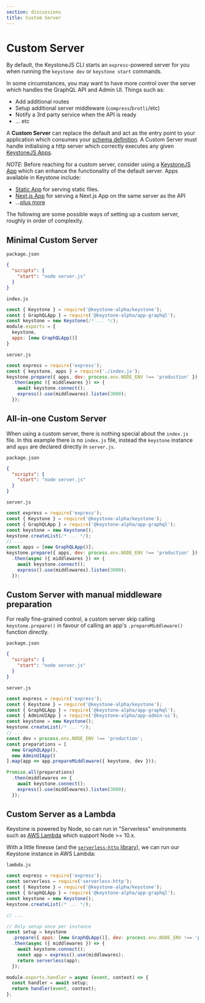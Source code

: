 ```yaml
---
section: discussions
title: Custom Server
---
```


# Custom Server

By default, the KeystoneJS CLI starts an `express`-powered server for you when
running the `keystone dev` or `keystone start` commands.

In some circumstances, you may want to have more control over the server which
handles the GraphQL API and Admin UI. Things such as:

- Add additional routes
- Setup additional server middleware (`compress`/`brotli`/etc)
- Notify a 3rd party service when the API is ready
- ... etc

A **Custom Server** can replace the default and act as the entry point to your
application which consumes your [schema definition](./schema.md). A Custom
Server must handle initialising a http server which correctly executes any given
[KeystoneJS Apps](./apps.md).

_NOTE_: Before reaching for a custom server, consider using a [KeystoneJS
App](./apps.md) which can enhance the functionality of the default server. Apps
available in Keystone include:

- [Static App](../keystone-alpha/app-static) for serving static files.
- [Next.js App](../keystone-alpha/app-next) for serving a Next.js App on the same server as the API
- ...[plus more](./apps.md)

The following are some possible ways of setting up a custom server, roughly in
order of complexity.

## Minimal Custom Server

`package.json`
```json
{
  "scripts": {
    "start": "node server.js"
  }
}
```

`index.js`
```javascript
const { Keystone } = require('@keystone-alpha/keystone');
const { GraphQLApp } = require('@keystone-alpha/app-graphql');
const keystone = new Keystone(/* ... */);
module.exports = {
  keystone,
  apps: [new GraphQLApp()]
}
```

`server.js`
```javascript
const express = require('express');
const { keystone, apps } = require('./index.js');
keystone.prepare({ apps, dev: process.env.NODE_ENV !== 'production' })
  .then(async ({ middlewares }) => {
    await keystone.connect();
    express().use(middlewares).listen(3000);
  });
```

## All-in-one Custom Server

When using a custom server, there is nothing special about the `index.js` file.
In this example there is no `index.js` file, instead the `keystone` instance and
`apps` are declared directly in `server.js`.

`package.json`
```json
{
  "scripts": {
    "start": "node server.js"
  }
}
```

`server.js`
```javascript
const express = require('express');
const { Keystone } = require('@keystone-alpha/keystone');
const { GraphQLApp } = require('@keystone-alpha/app-graphql');
const keystone = new Keystone();
keystone.createList(/* ... */);
// ...
const apps = [new GraphQLApp()];
keystone.prepare({ apps, dev: process.env.NODE_ENV !== 'production' })
  .then(async ({ middlewares }) => {
    await keystone.connect();
    express().use(middlewares).listen(3000);
  });
```

## Custom Server with manual middleware preparation

For really fine-grained control, a custom server skip calling
`keystone.prepare()` in favour of calling an app's `.prepareMiddleware()`
function directly.

`package.json`
```json
{
  "scripts": {
    "start": "node server.js"
  }
}
```

`server.js`
```javascript
const express = require('express');
const { Keystone } = require('@keystone-alpha/keystone');
const { GraphQLApp } = require('@keystone-alpha/app-graphql');
const { AdminUIApp } = require('@keystone-alpha/app-admin-ui');
const keystone = new Keystone();
keystone.createList(/* ... */);
// ...
const dev = process.env.NODE_ENV !== 'production';
const preparations = [
  new GraphQLApp(),
  new AdminUIApp()
].map(app => app.prepareMiddleware({ keystone, dev }));

Promise.all(preparations)
  .then(middlewares => {
    await keystone.connect();
    express().use(middlewares).listen(3000);
  });
```

## Custom Server as a Lambda

Keystone is powered by Node, so can run in "Serverless" environments such as
[AWS Lambda](https://docs.aws.amazon.com/lambda/latest/dg/welcome.html) which
support Node >= 10.x.

With a little finesse (and the [`serverless-http`
library](https://github.com/dougmoscrop/serverless-http)), we can run our
Keystone instance in AWS Lambda:

`lambda.js`
```javascript
const express = require('express');
const serverless = require('serverless-http');
const { Keystone } = require('@keystone-alpha/keystone');
const { GraphQLApp } = require('@keystone-alpha/app-graphql');
const keystone = new Keystone();
keystone.createList(/* ... */);

// ...

// Only setup once per instance
const setup = keystone
  .prepare({ apps: [new GraphQLApp()], dev: process.env.NODE_ENV !== 'production' })
  .then(async ({ middlewares }) => {
    await keystone.connect();
    const app = express().use(middlewares);
    return serverless(app);
  });

module.exports.handler = async (event, context) => {
  const handler = await setup;
  return handler(event, context);
};
```
